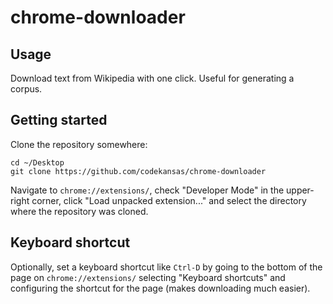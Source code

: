 # chrome-downloader

## Usage

Download text from Wikipedia with one click. Useful for generating a corpus.

## Getting started

Clone the repository somewhere:

````
cd ~/Desktop
git clone https://github.com/codekansas/chrome-downloader
````

Navigate to `chrome://extensions/`, check "Developer Mode" in the upper-right corner, click "Load unpacked extension..." and select the directory where the repository was cloned.

## Keyboard shortcut

Optionally, set a keyboard shortcut like `Ctrl-D` by going to the bottom of the page on `chrome://extensions/` selecting "Keyboard shortcuts" and configuring the shortcut for the page (makes downloading much easier).
